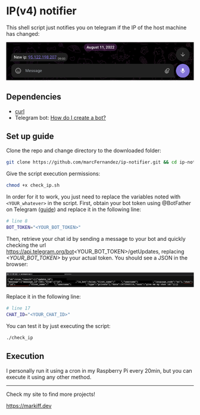 # IP(v4) notifier

This shell script just notifies you on telegram if the IP of the host machine has changed:

![Example of telegram message that tells: New ip colon and the ip](images/example.png)

## Dependencies

- [curl](https://github.com/curl)
- Telegram bot: [How do I create a bot?](https://core.telegram.org/bots#how-do-i-create-a-bot)

## Set up guide

Clone the repo and change directory to the downloaded folder:
```bash
git clone https://github.com/marcFernandez/ip-notifier.git && cd ip-notifier
```

Give the script execution permissions:
```bash
chmod +x check_ip.sh
```

In order for it to work, you just need to replace the variables noted with `<YOUR_whatever>` in the script. First, obtain
your bot token using @BotFather on Telegram ([guide](https://core.telegram.org/bots/tutorial#obtain-your-bot-token)) and
replace it in the following line:
```bash
# line 8
BOT_TOKEN="<YOUR_BOT_TOKEN>"
```

Then, retrieve your chat id by sending a message to your bot and quickly checking the url
https://api.telegram.org/bot<YOUR_BOT_TOKEN>/getUpdates, replacing *<YOUR_BOT_TOKEN>* by your actual token. You should
see a JSON in the browser:

![Requesting the mentioned URL to gather the chat id](images/get_chat_id.png)

Replace it in the following line:
```bash
# line 17
CHAT_ID="<YOUR_CHAT_ID>"
```

You can test it by just executing the script:
```bash
./check_ip
```

## Execution

I personally run it using a cron in my Raspberry Pi every 20min, but you can execute it using any other method.

------

Check my site to find more projects!

https://markiff.dev
